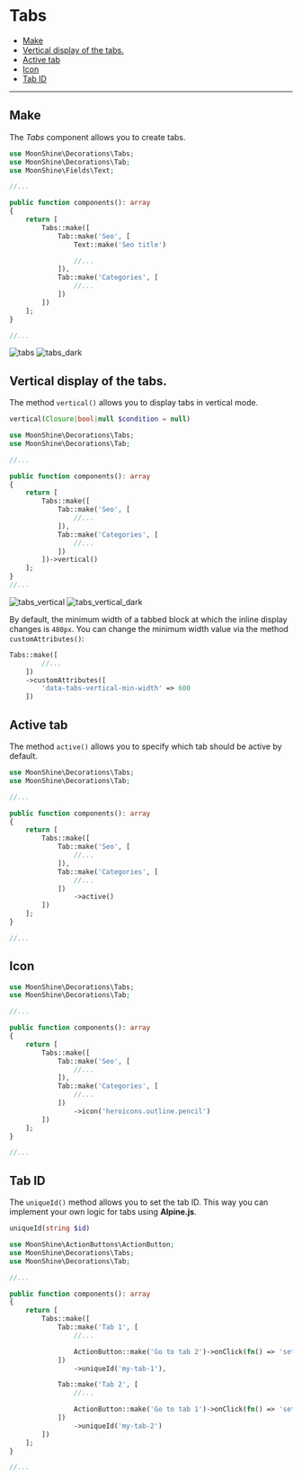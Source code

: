 # Tabs

  - [Make](#make)
  - [Vertical display of the tabs.](#vertical-tab)
  - [Active tab](#active-tab)
  - [Icon](#tab-icon)
  - [Tab ID](#tab-id)

---

<a name="make"></a>
## Make
The *Tabs* component allows you to create tabs.

```php
use MoonShine\Decorations\Tabs;
use MoonShine\Decorations\Tab;
use MoonShine\Fields\Text;

//...

public function components(): array
{
    return [
        Tabs::make([
            Tab::make('Seo', [
                Text::make('Seo title')

                //...
            ]),
            Tab::make('Categories', [
                //...
            ])
        ])
    ];
}

//...
```

![tabs](https://raw.githubusercontent.com/moonshine-software/doc/2.x/resources/screenshots/tabs.png)
![tabs_dark](https://raw.githubusercontent.com/moonshine-software/doc/2.x/resources/screenshots/tabs_dark.png)

<a name="vertical-tab"></a>
## Vertical display of the tabs.

The method `vertical()` allows you to display tabs in vertical mode.

```php
vertical(Closure|bool|null $condition = null)
```

```php
use MoonShine\Decorations\Tabs;
use MoonShine\Decorations\Tab;

//...

public function components(): array
{
    return [
        Tabs::make([
            Tab::make('Seo', [
                //...
            ]),
            Tab::make('Categories', [
                //...
            ])
        ])->vertical()
    ];
}
//...
```

![tabs_vertical](https://raw.githubusercontent.com/moonshine-software/doc/2.x/resources/screenshots/tabs_vertical.png)
![tabs_vertical_dark](https://raw.githubusercontent.com/moonshine-software/doc/2.x/resources/screenshots/tabs_vertical_dark.png)

By default, the minimum width of a tabbed block at which the inline display changes is `480px`. You can change the minimum width value via the method `customAttributes()`:

```php
Tabs::make([
        //...
    ])
    ->customAttributes([
        'data-tabs-vertical-min-width' => 600
    ])
```

<a name="active-tab"></a>
## Active tab

The method `active()` allows you to specify which tab should be active by default.

```php
use MoonShine\Decorations\Tabs;
use MoonShine\Decorations\Tab;

//...

public function components(): array
{
    return [
        Tabs::make([
            Tab::make('Seo', [
                //...
            ]),
            Tab::make('Categories', [
                //...
            ])
                ->active()
        ])
    ];
}

//...
```

<a name="tab-icon"></a>
## Icon

```php
use MoonShine\Decorations\Tabs;
use MoonShine\Decorations\Tab;

//...

public function components(): array
{
    return [
        Tabs::make([
            Tab::make('Seo', [
                //...
            ]),
            Tab::make('Categories', [
                //...
            ])
                ->icon('heroicons.outline.pencil')
        ])
    ];
}

//...
```

<a name="tab-id"></a>
## Tab ID

The `uniqueId()` method allows you to set the tab ID.
This way you can implement your own logic for tabs using **Alpine.js**.

```php
uniqueId(string $id)
```

```php
use MoonShine\ActionButtons\ActionButton;
use MoonShine\Decorations\Tabs;
use MoonShine\Decorations\Tab;

//...

public function components(): array
{
    return [
        Tabs::make([
            Tab::make('Tab 1', [
                //...

                ActionButton::make('Go to tab 2')->onClick(fn() => 'setActiveTab(`my-tab-2`)', 'prevent'),
            ])
                ->uniqueId('my-tab-1'),

            Tab::make('Tab 2', [
                //...

                ActionButton::make('Go to tab 1')->onClick(fn() => 'setActiveTab(`my-tab-1`)', 'prevent'),
            ])
                ->uniqueId('my-tab-2')
        ])
    ];
}

//...
```